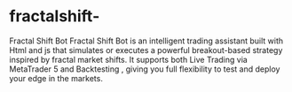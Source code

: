 # fractalshift-
 Fractal Shift Bot Fractal Shift Bot is an intelligent trading assistant built with Html and js that simulates or executes a powerful breakout-based strategy inspired by fractal market shifts.  It supports both Live Trading via MetaTrader 5 and Backtesting , giving you full flexibility to test and deploy your edge in the markets.
